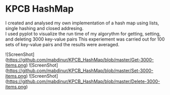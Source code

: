 # KPCB HashMap
I created and analysed my own implementation of a hash map using lists, single hashing and closed addresing. <br />
I used pyplot to visualize the run time of my algorythm for getting, setting, and deleting 3000 key-value pairs
This experiement was carried out for 100 sets of key-value pairs and the results were averaged. 

![ScreenShot] (https://github.com/mabdinur/KPCB_HashMap/blob/master/Get-3000-items.png)
![ScreenShot] (https://github.com/mabdinur/KPCB_HashMap/blob/master/Set-3000-items.png)
![ScreenShot] (https://github.com/mabdinur/KPCB_HashMap/blob/master/Delete-3000-items.png)
